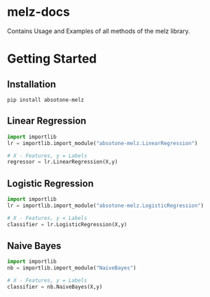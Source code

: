 # melz-docs
Contains Usage and Examples of all methods of the melz library.

# Getting Started

## Installation
`pip install absotone-melz`


## Linear Regression
```py
import importlib
lr = importlib.import_module("absotone-melz.LinearRegression")

# X - Features, y = Labels
regressor = lr.LinearRegression(X,y)
```

## Logistic Regression
```py
import importlib
lr = importlib.import_module("absotone-melz.LogisticRegression")

# X - Features, y = Labels
classifier = lr.LogisticRegression(X,y)
```

## Naive Bayes
```py
import importlib
nb = importlib.import_module("NaiveBayes")

# X - Features, y = Labels
classifier = nb.NaiveBayes(X,y)
```

